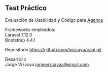 ## Test Práctico

Evaluación de Usabilidad y Código para [Agence](https://www.agence.com.br/)

Frameworks empleados:  
Laravel 7.12.0  
Bootstrap 4.4.1

Repositorio
https://github.com/jvizcaya/caol.git

Desarrollo  
Jorge Vizcaya <jorgevizcayaa@gmail.com>
